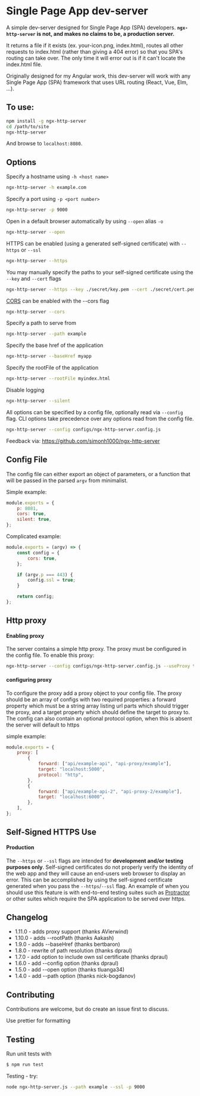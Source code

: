 # Single Page App dev-server

A simple dev-server designed for Single Page App (SPA) developers. **`ngx-http-server` is not, and makes no claims to be, a production server.**

It returns a file if it exists (ex. your-icon.png, index.html), routes all other requests to index.html (rather than giving a 404 error) so that you SPA's routing can take over. The only time it will error out is if it can't locate the index.html file.

Originally designed for my Angular work, this dev-server will work with any Single Page App (SPA) framework that uses URL routing (React, Vue, Elm, ...).

## To use:

```sh
npm install -g ngx-http-server
cd /path/to/site
ngx-http-server
```

And browse to `localhost:8080`.

## Options

Specify a hostname using `-h <host name>`

```sh
ngx-http-server -h example.com
```

Specify a port using `-p <port number>`

```sh
ngx-http-server -p 9000
```

Open in a default browser automatically by using `--open` alias `-o`

```sh
ngx-http-server --open
```

HTTPS can be enabled (using a generated self-signed certificate) with `--https` or `--ssl`

```sh
ngx-http-server --https
```

You may manually specify the paths to your self-signed certificate using the `--key` and `--cert` flags

```sh
ngx-http-server --https --key ./secret/key.pem --cert ./secret/cert.pem
```

[CORS](https://developer.mozilla.org/en-US/docs/Web/HTTP/Access_control_CORS) can be enabled with the --cors flag

```sh
ngx-http-server --cors
```

Specify a path to serve from

```sh
ngx-http-server --path example
```

Specify the base href of the application

```sh
ngx-http-server --baseHref myapp
```

Specify the rootFile of the application

```sh
ngx-http-server --rootFile myindex.html
```

Disable logging

```sh
ngx-http-server --silent
```

All options can be specified by a config file, optionally read via `--config` flag.
CLI options take precedence over any options read from the config file.

```sh
ngx-http-server --config configs/ngx-http-server.config.js
```

Feedback via: https://github.com/simonh1000/ngx-http-server

## Config File

The config file can either export an object of parameters, or a function that will be passed in the parsed `argv` from minimalist.

Simple example:

```js
module.exports = {
    p: 8081,
    cors: true,
    silent: true,
};
```

Complicated example:

```js
module.exports = (argv) => {
    const config = {
        cors: true,
    };

    if (argv.p === 443) {
        config.ssl = true;
    }

    return config;
};
```

## Http proxy

#### Enabling proxy

The server contains a simple http proxy.
The proxy must be configured in the config file.
To enable this proxy:

```sh
ngx-http-server --config configs/ngx-http-server.config.js --useProxy true
```

#### configuring proxy

To configure the proxy add a proxy object to your config file.
The proxy should be an array of configs with two required properties: a forward property which must be a string array listing url parts which should trigger the proxy, and a target property which should define the target to proxy to.
The config can also contain an optional protocol option, when this is absent the server will default to https

simple example:

```js
module.exports = {
    proxy: [
        {
            forward: ["api/example-api", "api-proxy/example"],
            target: "localhost:5000",
            protocol: "http",
        },
        {
            forward: ["api/example-api-2", "api-proxy-2/example"],
            target: "localhost:6000",
        },
    ],
};
```

## Self-Signed HTTPS Use

#### Production

The `--https` or `--ssl` flags are intended for **development and/or testing purposes only**. Self-signed certificates do not properly verify the identity of the web app and they will cause an end-users web browser to display an error. This can be accomplished by using the self-signed certificate generated when you pass the `--https`/`--ssl` flag. An example of when you should use this feature is with end-to-end testing suites such as [Protractor](http://www.protractortest.org/) or other suites which require the SPA application to be served over https.

## Changelog

-   1.11.0 - adds proxy support (thanks AVierwind)
-   1.10.0 - adds --rootPath (thanks Aakash)
-   1.9.0 - adds --baseHref (thanks bertbaron)
-   1.8.0 - rewrite of path resolution (thanks dpraul)
-   1.7.0 - add option to include own ssl certificate (thanks dpraul)
-   1.6.0 - add --config option (thanks dpraul)
-   1.5.0 - add --open option (thanks tluanga34)
-   1.4.0 - add --path option (thanks nick-bogdanov)

## Contributing

Contributions are welcome, but do create an issue first to discuss.

Use prettier for formatting

## Testing

Run unit tests with

```sh
$ npm run test
```

Testing - try:

```sh
node ngx-http-server.js --path example --ssl -p 9000
```
